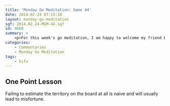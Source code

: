 ```yaml
---
title: 'Monday Go Meditation: Game 44'
date: 2014-02-24 07:15:18
layout: monday-go-meditation
sgf: 2014.02.24-MGM-44.sgf
id: 4660
summary: >
	<p>For this week's go meditation, I am happy to welcome my friend Bonscott back to being featured on MGM. Though our KGS ranks might say there's a 3 stone difference, this game shows that the gap has closed a bit since last time we played. xD In terms of the game however, I think that this game goes to show how a lack of positional judgment and overestimation of your own territory can be the end of you. Hope you enjoy!</p>
categories:
	- Commentaries
	- Monday Go Meditation
tags:
	- kifu
---
```


## One Point Lesson

Failing to estimate the territory on the board at all is naive and will usually lead to misfortune.
